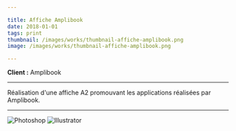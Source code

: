 ```yaml
---

title: Affiche Amplibook
date: 2018-01-01
tags: print
thumbnail: /images/works/thumbnail-affiche-amplibook.png
image: /images/works/thumbnail-affiche-amplibook.png

---
```


**Client :** Amplibook

___

Réalisation d'une affiche A2 promouvant les applications réalisées par Amplibook.

---

![Photoshop](/images/icons/photoshop.svg)
![Illustrator](/images/icons/illustrator.svg)
